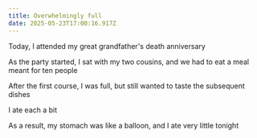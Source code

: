 ```yaml
---
title: Overwhelmingly full
date: 2025-05-23T17:00:16.917Z
---
```


Today, I attended my great grandfather's death anniversary

As the party started, I sat with my two cousins, and we had to eat a meal meant for ten people

After the first course, I was full, but still wanted to taste the subsequent dishes

I ate each a bit

As a result, my stomach was like a balloon, and I ate very little tonight
